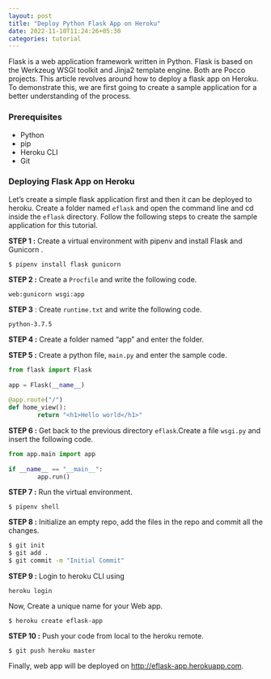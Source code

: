 ```yaml
---
layout: post
title: "Deploy Python Flask App on Heroku"
date: 2022-11-10T11:24:26+05:30
categories: tutorial
---
```


Flask is a web application framework written in Python. Flask is based on the Werkzeug WSGI toolkit and Jinja2 template engine. Both are Pocco projects. This article revolves around how to deploy a flask app on Heroku. To demonstrate this, we are first going to create a sample application for a better understanding of the process. 

### Prerequisites 
- Python
- pip
- Heroku CLI
- Git
 

### Deploying Flask App on Heroku
Let’s create a simple flask application first and then it can be deployed to heroku. Create a folder named `eflask` and open the command line and cd inside the `eflask` directory. Follow the following steps to create the sample application for this tutorial.

**STEP 1 :** Create a virtual environment with pipenv and install Flask and Gunicorn .

    $ pipenv install flask gunicorn 

**STEP 2 :** Create a `Procfile` and write the following code. 

    web:gunicorn wsgi:app

**STEP 3** : Create `runtime.txt` and write the following code.

    python-3.7.5

**STEP 4 :** Create a folder named “app” and enter the folder. 

**STEP 5 :** Create a python file, `main.py` and enter the sample code.
```python
from flask import Flask
 
app = Flask(__name__)
 
@app.route("/")
def home_view():
        return "<h1>Hello world</h1>"
```
**STEP 6 :** Get back to the previous directory `eflask`.Create a file `wsgi.py` and insert the following code.
```python
from app.main import app
 
if __name__ == "__main__":
        app.run()
```

**STEP 7 :** Run the virtual environment.
 
    $ pipenv shell 
    
**STEP 8 :** Initialize an empty repo, add the files in the repo and commit all the changes.
 
```bash
$ git init 
$ git add .
$ git commit -m "Initial Commit"
```

**STEP 9 :** Login to heroku CLI using 

    heroku login

Now, Create a unique name for your Web app.
 
    $ heroku create eflask-app
 
**STEP 10 :** Push your code from local to the heroku remote. 

    $ git push heroku master
 
Finally, web app will be deployed on http://eflask-app.herokuapp.com. 
 

